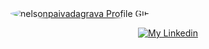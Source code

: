 <a href="https://github.com/DavidsDvm">
    <img src="./assets/Comp 1.gif" alt="nelsonpaivadagrava Profile GIF" style="border-radius: 50%;">
</a>

<br/>

<p align="center">
    <a href=""><img src="https://i.imgur.com/QPASC7j.png" alt="My Linkedin"></a>
</p>